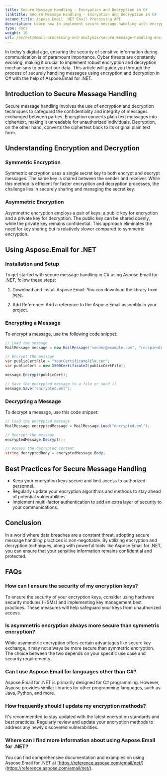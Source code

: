 ```yaml
---
title: Secure Message Handling - Encryption and Decryption in C#
linktitle: Secure Message Handling - Encryption and Decryption in C#
second_title: Aspose.Email .NET Email Processing API
description: Learn how to implement secure message handling with encryption and decryption in C# using Aspose.Email for .NET. Protect sensitive data effectively.
type: docs
weight: 16
url: /es/net/email-processing-and-analysis/secure-message-handling-encryption-and-decryption-in-csharp/
---
```


In today's digital age, ensuring the security of sensitive information during communication is of paramount importance. Cyber threats are constantly evolving, making it crucial to implement robust encryption and decryption mechanisms to protect our data. This article will guide you through the process of securely handling messages using encryption and decryption in C# with the help of Aspose.Email for .NET.

## Introduction to Secure Message Handling

Secure message handling involves the use of encryption and decryption techniques to safeguard the confidentiality and integrity of messages exchanged between parties. Encryption converts plain text messages into ciphertext, making it unreadable for unauthorized individuals. Decryption, on the other hand, converts the ciphertext back to its original plain text form.

## Understanding Encryption and Decryption

### Symmetric Encryption

Symmetric encryption uses a single secret key to both encrypt and decrypt messages. The same key is shared between the sender and receiver. While this method is efficient for faster encryption and decryption processes, the challenge lies in securely sharing and managing the secret key.

### Asymmetric Encryption

Asymmetric encryption employs a pair of keys: a public key for encryption and a private key for decryption. The public key can be shared openly, while the private key remains confidential. This approach eliminates the need for key sharing but is relatively slower compared to symmetric encryption.

## Using Aspose.Email for .NET

### Installation and Setup

To get started with secure message handling in C# using Aspose.Email for .NET, follow these steps:

1. Download and Install Aspose.Email: You can download the library from [here](https://releases.aspose.com/email/net).

2. Add Reference: Add a reference to the Aspose.Email assembly in your project.

### Encrypting a Message

To encrypt a message, use the following code snippet:

```csharp
// Load the message
MailMessage message = new MailMessage("sender@example.com", "recipient@example.com", "Subject", "Message body");

// Encrypt the message
var publicCertFile = "YourCertificateFile.cer";
var publicCert = new X509Certificate2(publicCertFile);

message.Encrypt(publicCert);

// Save the encrypted message to a file or send it
message.Save("encrypted.eml");
```

### Decrypting a Message

To decrypt a message, use this code snippet:

```csharp
// Load the encrypted message
MailMessage encryptedMessage = MailMessage.Load("encrypted.eml");

// Decrypt the message
encryptedMessage.Decrypt();

// Access the decrypted content
string decryptedBody = encryptedMessage.Body;
```

## Best Practices for Secure Message Handling

- Keep your encryption keys secure and limit access to authorized personnel.
- Regularly update your encryption algorithms and methods to stay ahead of potential vulnerabilities.
- Implement multi-factor authentication to add an extra layer of security to your communications.

## Conclusion

In a world where data breaches are a constant threat, adopting secure message handling practices is non-negotiable. By utilizing encryption and decryption techniques, along with powerful tools like Aspose.Email for .NET, you can ensure that your sensitive information remains confidential and protected.

## FAQs

### How can I ensure the security of my encryption keys?

To ensure the security of your encryption keys, consider using hardware security modules (HSMs) and implementing key management best practices. These measures will help safeguard your keys from unauthorized access.

### Is asymmetric encryption always more secure than symmetric encryption?

While asymmetric encryption offers certain advantages like secure key exchange, it may not always be more secure than symmetric encryption. The choice between the two depends on your specific use case and security requirements.

### Can I use Aspose.Email for languages other than C#?

Aspose.Email for .NET is primarily designed for C# programming. However, Aspose provides similar libraries for other programming languages, such as Java, Python, and more.

### How frequently should I update my encryption methods?

It's recommended to stay updated with the latest encryption standards and best practices. Regularly review and update your encryption methods to address any newly discovered vulnerabilities.

### Where can I find more information about using Aspose.Email for .NET?

You can find comprehensive documentation and examples on using Aspose.Email for .NET at [https://reference.aspose.com/email/net/](https://reference.aspose.com/email/net/).